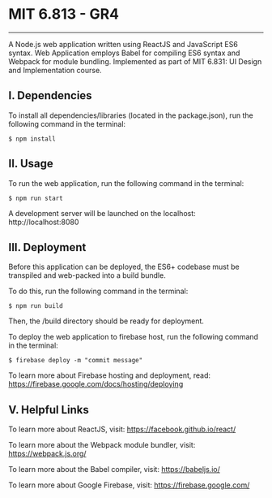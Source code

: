 # MIT 6.813 - GR4
--------------------------
A Node.js web application written using ReactJS and JavaScript ES6 syntax. Web Application employs Babel for compiling ES6 syntax and Webpack for module bundling. Implemented as part of MIT 6.831: UI Design and Implementation course.

## I. Dependencies

To install all dependencies/libraries (located in the package.json), run the following command in the terminal:

    $ npm install

## II. Usage

To run the web application, run the following command in the terminal:

    $ npm run start

A development server will be launched on the localhost: http://localhost:8080

## III. Deployment

Before this application can be deployed, the ES6+ codebase must be transpiled and web-packed into a build bundle.

To do this, run the following command in the terminal:

    $ npm run build

Then, the /build directory should be ready for deployment.

To deploy the web application to firebase host, run the following command in the terminal:

    $ firebase deploy -m "commit message"

To learn more about Firebase hosting and deployment, read: https://firebase.google.com/docs/hosting/deploying

## V. Helpful Links

To learn more about ReactJS, visit: https://facebook.github.io/react/

To learn more about the Webpack module bundler, visit:
https://webpack.js.org/

To learn more about the Babel compiler, visit:
https://babeljs.io/

To learn more about Google Firebase, visit:
https://firebase.google.com/
